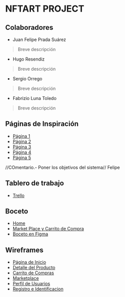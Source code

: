 # NFTART PROJECT 

## Colaboradores
- Juan Felipe Prada Suárez
> Breve descripción
- Hugo Resendiz
> Breve descripción
- Sergio Orrego
> Breve descripción
- Fabrizio Luna Toledo
> Breve descripción

## Páginas de Inspiración
- <a href="https://trello.com/b/PQ1j3b6a/proyecto-integrador-desarrollo-full-stack">Página 1</a>
- <a href="https://trello.com/b/PQ1j3b6a/proyecto-integrador-desarrollo-full-stack">Página 2</a>
- <a href="https://trello.com/b/PQ1j3b6a/proyecto-integrador-desarrollo-full-stack">Página 3</a>
- <a href="https://trello.com/b/PQ1j3b6a/proyecto-integrador-desarrollo-full-stack">Página 4</a>
- <a href="https://trello.com/b/PQ1j3b6a/proyecto-integrador-desarrollo-full-stack">Página 5</a>


//COmentario.- Poner los objetivos del sistema// Felipe




## Tablero de trabajo
- <a href="https://trello.com/b/PQ1j3b6a/proyecto-integrador-desarrollo-full-stack">Trello</a>

## Boceto
- <a href="https://www.figma.com/file/Z5HOcuBXfmjrrSsGid8zRN/NFTART?node-id=0%3A1">Home</a>
- <a href="https://www.figma.com/file/Z5HOcuBXfmjrrSsGid8zRN/NFTART?node-id=19%3A4751">Market Place y Carrito de Compra</a>
- <a href="https://www.figma.com/file/Z5HOcuBXfmjrrSsGid8zRN/NFTART?node-id=19%3A4752">Boceto en Figma</a>



## Wireframes
- <a href="https://trello.com/b/PQ1j3b6a/proyecto-integrador-desarrollo-full-stack">Página de Inicio</a>
- <a href="https://trello.com/b/PQ1j3b6a/proyecto-integrador-desarrollo-full-stack">Detalle del Producto</a>
- <a href="https://trello.com/b/PQ1j3b6a/proyecto-integrador-desarrollo-full-stack">Carrito de Compras</a>
- <a href="https://trello.com/b/PQ1j3b6a/proyecto-integrador-desarrollo-full-stack">Marketplace</a>
- <a href="https://trello.com/b/PQ1j3b6a/proyecto-integrador-desarrollo-full-stack">Perfil de Usuarios</a>
- <a href="https://trello.com/b/PQ1j3b6a/proyecto-integrador-desarrollo-full-stack">Registro e Identificacion</a>
